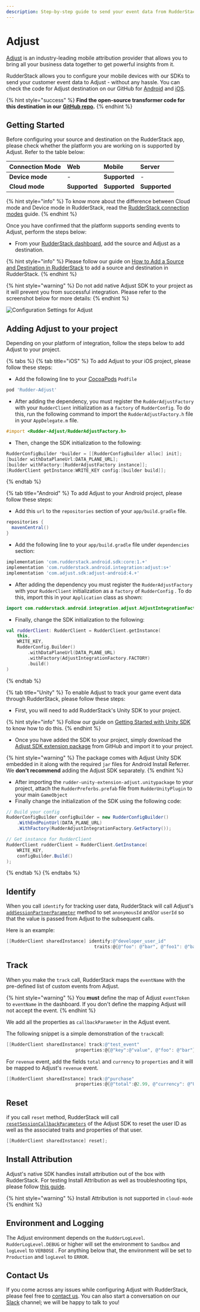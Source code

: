 ```yaml
---
description: Step-by-step guide to send your event data from RudderStack to Adjust
---
```


# Adjust

[Adjust](https://adjust.com) is an industry-leading mobile attribution provider that allows you to bring all your business data together to get powerful insights from it.

RudderStack allows you to configure your mobile devices with our SDKs to send your customer event data to Adjust - without any hassle. You can check the code for Adjust destination on our GitHub for [Android](https://github.com/rudderlabs/rudder-integration-adjust-android) and [iOS](https://github.com/rudderlabs/rudder-integration-adjust-ios).

{% hint style="success" %}
**Find the open-source transformer code for this destination in our** [**GitHub repo**](https://github.com/rudderlabs/rudder-transformer/tree/master/v0/destinations/adj)**.**
{% endhint %}

## Getting Started

Before configuring your source and destination on the RudderStack app, please check whether the platform you are working on is supported by Adjust. Refer to the table below:

| **Connection Mode** | **Web** | **Mobile** | **Server** |
| :--- | :--- | :--- | :--- |
| **Device mode** | - | **Supported** | - |
| **Cloud mode** | **Supported** | **Supported** | **Supported** |

{% hint style="info" %}
 To know more about the difference between Cloud mode and Device mode in RudderStack, read the [RudderStack connection modes](https://docs.rudderstack.com/get-started/rudderstack-connection-modes) guide.
{% endhint %}

Once you have confirmed that the platform supports sending events to Adjust, perform the steps below:

* From your [RudderStack dashboard](https://app.rudderlabs.com/), add the source and Adjust as a destination.

{% hint style="info" %}
Please follow our guide on [How to Add a Source and Destination in RudderStack](https://docs.rudderstack.com/how-to-guides/adding-source-and-destination-rudderstack) to add a source and destination in RudderStack.
{% endhint %}

{% hint style="warning" %}
Do not add native Adjust SDK to your project as it will prevent you from successful integration. Please refer to the screenshot below for more details:
{% endhint %}

![Configuration Settings for Adjust](../../.gitbook/assets/adjust.png)

## Adding Adjust to your project

Depending on your platform of integration, follow the steps below to add Adjust to your project.

{% tabs %}
{% tab title="iOS" %}
To add Adjust to your iOS project, please follow these steps:

* Add the following line to your  [CocoaPods](https://cocoapods.org) `Podfile`

```ruby
pod 'Rudder-Adjust'
```

* After adding the dependency, you must register the `RudderAdjustFactory` with your `RudderClient` initialization as a `factory` of `RudderConfig`. To do this, run the following command to import the `RudderAdjustFactory.h` file in your `AppDelegate.m` file.

```objectivec
#import <Rudder-Adjust/RudderAdjustFactory.h>
```

* Then, change the SDK initialization to the following:

```objectivec
RudderConfigBuilder *builder = [[RudderConfigBuilder alloc] init];
[builder withDataPlaneUrl:DATA_PLANE_URL];
[builder withFactory:[RudderAdjustFactory instance]];
[RudderClient getInstance:WRITE_KEY config:[builder build]];
```
{% endtab %}

{% tab title="Android" %}
To add Adjust to your Android project, please follow these steps:

* Add this `url` to the `repositories` section of your `app/build.gradle` file.

```groovy
repositories {
  mavenCentral()
}
```

* Add the following line to your `app/build.gradle` file under `dependencies` section:

```groovy
implementation 'com.rudderstack.android.sdk:core:1.+'
implementation 'com.rudderstack.android.integration:adjust:s+'
implementation 'com.adjust.sdk:adjust-android:4.+'
```

* After adding the dependency you must register the `RudderAdjustFactory` with your `RudderClient` initialization as a `factory` of `RudderConfig` . To do this, import this in your `Application` class as shown:

```java
import com.rudderstack.android.integration.adjust.AdjustIntegrationFactory;
```

* Finally, change the SDK initialization to the following:

```kotlin
val rudderClient: RudderClient = RudderClient.getInstance(
    this,
    WRITE_KEY,
    RudderConfig.Builder()
        .withDataPlaneUrl(DATA_PLANE_URL)
        .withFactory(AdjustIntegrationFactory.FACTORY)
        .build()
)
```
{% endtab %}

{% tab title="Unity" %}
To enable Adjust to track your game event data through RudderStack, please follow these steps:

* First, you will need to add RudderStack's Unity SDK to your project.

{% hint style="info" %}
Follow our guide on [Getting Started with Unity SDK](https://docs.rudderstack.com/rudderstack-sdk-integration-guides/getting-started-with-unity-sdk) to know how to do this.
{% endhint %}

* Once you have added the SDK to your project, simply download the [Adjust SDK extension package](https://github.com/rudderlabs/rudder-sdk-unity/tree/master/Integrations/Adjust/RudderAdjust) from GitHub and import it to your project. 

{% hint style="warning" %}
The package comes with Adjust Unity SDK embedded in it along with the required `jar` files for Android Install Referrer. We **don't recommend** adding the Adjust SDK separately.
{% endhint %}

* After importing the `rudder-unity-extension-adjust.unitypackage` to your project, attach the `RudderPreferbs.prefab`  file from `RudderUnityPlugin` to your main `GameObject` 
* Finally change the initialization of the SDK using the following code:

```csharp
// Build your config
RudderConfigBuilder configBuilder = new RudderConfigBuilder()
    .WithEndPointUrl(DATA_PLANE_URL)
    .WithFactory(RudderAdjustIntegrationFactory.GetFactory());

// Get instance for RudderClient
RudderClient rudderClient = RudderClient.GetInstance(
    WRITE_KEY,
    configBuilder.Build()
);
```
{% endtab %}
{% endtabs %}

## Identify

When you call `identify` for tracking user data, RudderStack will call Adjust's [`addSessionPartnerParameter`](https://github.com/adjust/ios_sdk#session-partner-parameters) method to set `anonymousId` and/or `userId` so that the value is passed from Adjust to the subsequent calls.

Here is an example:

```objectivec
[[RudderClient sharedInstance] identify:@"developer_user_id"
                                 traits:@{@"foo": @"bar", @"foo1": @"bar1"}];
```

## Track

When you make the `track` call, RudderStack maps the `eventName` with the pre-defined list of custom events from Adjust. 

{% hint style="warning" %}
You **must** define the map of Adjust `eventToken` to `eventName` in the dashboard. If you don't define the mapping Adjust will not accept the event.
{% endhint %}

We add all the properties as `callbackParameter` in the Adjust event.

The following snippet is a simple demonstration of the `track`call: 

```objectivec
[[RudderClient sharedInstance] track:@"test_event"
                          properties:@{@"key":@"value", @"foo": @"bar"}];
```

For `revenue` event, add the fields `total` and `currency` to `properties` and it will be mapped to Adjust's `revenue` event.

```objectivec
[[RudderClient sharedInstance] track:@"purchase"
                          properties:@{@"total":@2.99, @"currency": @"USD"}];
```

## Reset

if you call `reset` method, RudderStack will call [`resetSessionCallbackParameters`](https://github.com/adjust/ios_sdk#session-callback-parameters) of the Adjust SDK to reset the user ID as well as the associated traits and properties of that user.

```objectivec
[[RudderClient sharedInstance] reset];
```

## Install Attribution

Adjust's native SDK handles install attribution out of the box with RudderStack. For testing Install Attribution as well as troubleshooting tips, please follow [this guide](https://help.adjust.com/resources/testing-console).

{% hint style="warning" %}
Install Attribution is not supported in `cloud-mode`
{% endhint %}

## Environment and Logging

The Adjust environment depends on the `RudderLogLevel`. `RudderLogLevel.DEBUG` or higher will set the environment to `Sandbox` and `logLevel` to `VERBOSE` . For anything below that, the environment will be set to `Production` and `logLevel` to `ERROR`.

## Contact Us

If you come across any issues while configuring Adjust with RudderStack, please feel free to [contact us](mailto:%20docs@rudderstack.com). You can also start a conversation on our [Slack](https://resources.rudderstack.com/join-rudderstack-slack) channel; we will be happy to talk to you!

